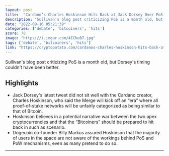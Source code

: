 ```yaml
---
layout: post
title:  "Cardano’s Charles Hoskinson Hits Back at Jack Dorsey Over PoS Debate"
description: "Sullivan's blog post criticizing PoS is a month old, but Dorsey's timing couldn't have been better."
date: "2022-09-16 05:21:39"
categories: ['debate', 'bitcoiners', 'hits']
score: 78
image: "https://i.imgur.com/4EChu07.jpg"
tags: ['debate', 'bitcoiners', 'hits']
link: "https://cryptopotato.com/cardanos-charles-hoskinson-hits-back-at-jack-dorsey-over-pos-debate/"
---
```


Sullivan's blog post criticizing PoS is a month old, but Dorsey's timing couldn't have been better.

## Highlights

- Jack Dorsey's latest tweet did not sit well with the Cardano creator, Charles Hoskinson, who said the Merge will kick off an “era” where all proof-of-stake networks will be unfairly categorized as being similar to that of Bitcoin.
- Hoskinson believes in a potential narrative war between the two apex cryptocurrencies and that the “Bitcoiners” should be prepared to hit back in such as scenario.
- Dogecoin co-founder Billy Markus assured Hoskinson that the majority of users in the space are not aware of the workings behind PoS and PoW mechanisms, even as many pretend to do so.

---
